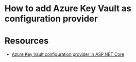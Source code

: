 # How to add Azure Key Vault as configuration provider


# Resources
- [Azure Key Vault configuration provider in ASP.NET Core](https://learn.microsoft.com/en-us/aspnet/core/security/key-vault-configuration?view=aspnetcore-7.0)